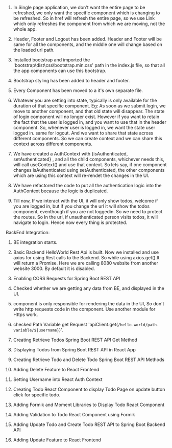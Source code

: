 1. In Single page application, we don't want the entire page to be refreshed, we only want the specific component which is changing to  
   be refreshed. So in <a> href will refresh the entire page, so we use Link which only refreshes the component from which we are moving, not the whole app.

2. Header, Footer and Logout has been added. Header and Footer will be same for all the components, and the middle one will change based on the loaded url path.

3. Installed bootstrap and imported the 'bootstrap\dist\css\bootstrap.min.css' path in the index.js file, so that all the app components can use this bootstrap.

4. Bootstrap styling has been added to header and footer.

5. Every Component has been moved to a it's own separate file.

6. Whatever you are setting into state, typically is only available for the duration of that specific component.
   Eg: As soon as we submit login, we move to another component, and that old state will disappear. The state of login component will no longer exist.
   However if you want to retain the fact that the user is logged in, and you want to use that in the header component. So, whenever user is logged in, we want the state user logged in. same for logout.
   And we want to share that state across different components. So we can create context and we can share this context across different components.

7. We have created a AuthContext with {isAuthenticated, setAuthenticated} , and all the child components, whichever needs this, will call useContext() and use that context. So lets say, if one component changes isAuthenticated using setAuthenticated, the other components which are using this context will re-rendet the changes in the UI.

8. We have refactored the code to put all the authentication logic into the AuthContext because the logic is duplicated.

9. Till now, If we interact with the UI, it will only show todos, welcome if you are logged in, but if you change the url it will show the todos component, eventhough if you are not loggedin. So we need to protect the routes. So In the url, if unauthenticated person visits todos, it will navigate to login. Hence now every thing is protected.

BackEnd Integration:

1. BE integration starts.
2. Basic Backend HelloWorld Rest Api is built. Now we installed and use axios for using Rest calls to the Backend. So while using axios.get().It will return a Promise. Here we are calling 8080 website from another website 3000. By default it is disabled.

3. Enabling CORS Requests for Spring Boot REST API
4. Checked whether we are getting any data from BE, and displayed in the UI.
5. component is only responsible for rendering the data in the UI, So don't write http requests code in the component. Use another module for Https work.
6. checked Path Variable get Request 'apiClient.get(`/hello-world/path-variable/${username}`)'.
7. Creating Retrieve Todos Spring Boot REST API Get Method
8. Displaying Todos from Spring Boot REST API in React App
9. Creating Retrieve Todo and Delete Todo Spring Boot REST API Methods
10. Adding Delete Feature to React Frontend
11. Setting Username into React Auth Context
12. Creating Todo React Component to display Todo Page on update button click for specific todo.
13. Adding Formik and Moment Libraries to Display Todo React Component
14. Adding Validation to Todo React Component using Formik
15. Adding Update Todo and Create Todo REST API to Spring Boot Backend API
16. Adding Update Feature to React Frontend

